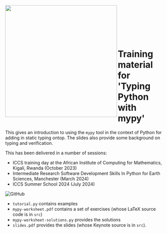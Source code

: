 <img src="https://iccs.cam.ac.uk/sites/iccs.cam.ac.uk/files/logo2_1.png"  width="355" align="left">

<br><br><br><br><br>

# Training material for 'Typing Python with mypy'

This gives an introduction to using the
`mypy` tool in the context of Python for adding in static typing ontop. The slides also
provide some background on typing and verification.

This has been delivered in a number of sessions:

* ICCS training day at the African Institute of Computing for Mathematics, Kigali, Rwanda (October 2023)
* Intermediate Research Software Development Skills In Python for Earth Sciences, Manchester (March 2024)
* ICCS Summer School 2024 (July 2024)

![GitHub](https://img.shields.io/github/license/Cambridge-ICCS/training-typing-python-with-mypy)

* `tutorial.py` contains examples
* `mypy-worksheet.pdf` contains a set of exercises (whose LaTeX source code is in `src`)
* `mypy-worksheet-solutions.py` provides the solutions
* `slides.pdf` provides the slides (whose Keynote source is in `src`).